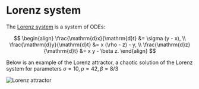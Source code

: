 # Lorenz system

The [Lorenz system](https://en.wikipedia.org/wiki/Lorenz_system) is a system of ODEs:

$$
\begin{align}
\frac{\mathrm{d}x}{\mathrm{d}t} &= \sigma (y - x), \\
\frac{\mathrm{d}y}{\mathrm{d}t} &= x (\rho - z) - y, \\
\frac{\mathrm{d}z}{\mathrm{d}t} &= x y - \beta z.
\end{align}
$$

Below is an example of the Lorenz attractor, a chaotic solution of the Lorenz system for parameters $\sigma=10, \rho=42, \beta=8/3$

![Lorenz attractor](lorenz42.gif)
